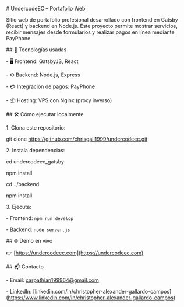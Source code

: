 \# UndercodeEC – Portafolio Web



Sitio web de portafolio profesional desarrollado con frontend en Gatsby (React) y backend en Node.js. Este proyecto permite mostrar servicios, recibir mensajes desde formularios y realizar pagos en línea mediante PayPhone.



\## 🚀 Tecnologías usadas



\- 🖥️ Frontend: GatsbyJS, React

\- ⚙️ Backend: Node.js, Express

\- 💳 Integración de pagos: PayPhone

\- 📦 Hosting: VPS con Nginx (proxy inverso)



\## 🛠️ Cómo ejecutar localmente



1\. Clona este repositorio:



git clone https://github.com/chrisgall1999/undercodeec.git





2\. Instala dependencias:


cd undercodeec\_gatsby

npm install

cd ../backend

npm install







3\. Ejecuta:

\- Frontend: `npm run develop`

\- Backend: `node server.js`



\## 🌐 Demo en vivo



👉 \[https://undercodeec.com](https://undercodeec.com)



\## 📬 Contacto



\- Email: carpathian199964@gmail.com  

\- LinkedIn: \[linkedin.com/in/christopher-alexander-gallardo-campos](https://www.linkedin.com/in/christopher-alexander-gallardo-campos)




